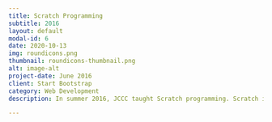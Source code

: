 ```yaml
---
title: Scratch Programming
subtitle: 2016
layout: default
modal-id: 6
date: 2020-10-13
img: roundicons.png
thumbnail: roundicons-thumbnail.png
alt: image-alt
project-date: June 2016
client: Start Bootstrap
category: Web Development
description: In summer 2016, JCCC taught Scratch programming. Scratch is a block-based coding site that is easy to learn, fun to use, and fairly powerful. Below are some of the programs developed by club members. Click the link to run the program.\\

---
```


